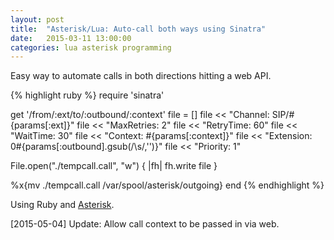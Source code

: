```yaml
---
layout: post
title:  "Asterisk/Lua: Auto-call both ways using Sinatra"
date:   2015-03-11 13:00:00
categories: lua asterisk programming
---
```

Easy way to automate calls in both directions hitting a web API.

{% highlight ruby %}
require 'sinatra'

get '/from/:ext/to/:outbound/:context'
  file = []
  file << "Channel: SIP/#{params[:ext]}"
  file << "MaxRetries: 2"
  file << "RetryTime: 60"
  file << "WaitTime: 30"
  file << "Context: #{params[:context]}"
  file << "Extension: 0#{params[:outbound].gsub(/\s/,'')}"
  file << "Priority: 1"

  File.open("./tempcall.call", "w") { |fh| fh.write file }

  %x{mv ./tempcall.call /var/spool/asterisk/outgoing}
end
{% endhighlight %}

Using Ruby and [Asterisk][asterisk].

[2015-05-04] Update: Allow call context to be passed in via web.

[asterisk]: http://www.asterisk.org/
